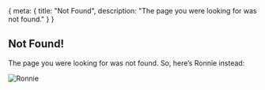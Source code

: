 <!-- Copyright © 2023 Samuel Justin Gabay
     Licensed under the GNU Affero Public License, Version 3 -->

<route>
{ meta: {
  title: "Not Found",
  description: "The page you were looking for was not found."
} }
</route>

## Not Found!

The page you were looking for was not found. So, here’s Ronnie instead:

![Ronnie](__ASSETS_BASE_URL/ronnie.png)
